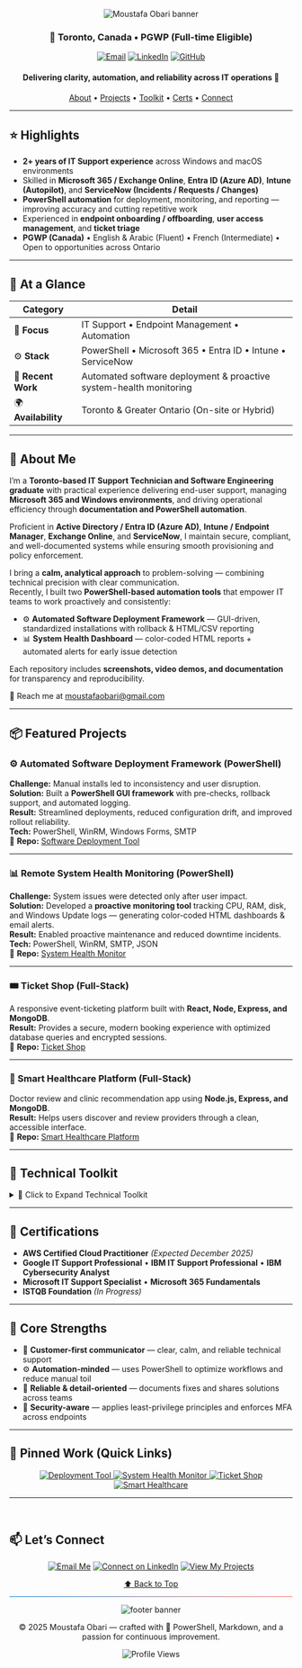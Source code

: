 <a id="top"></a>

<!-- Banner -->
<p align="center">
  <img src="https://capsule-render.vercel.app/api?type=waving&color=0:0078D4,100:FF6F61&height=200&section=header&text=Moustafa%20Obari%20👋&fontSize=45&fontColor=ffffff&animation=fadeIn&fontAlignY=35&desc=IT%20Support%20Technician%20•%20PowerShell%20Automation%20•%20Microsoft%20365%20•%20Intune%20•%20Entra%20ID&descAlignY=55&descAlign=50" alt="Moustafa Obari banner"/>
</p>

<h3 align="center">📍 Toronto, Canada • PGWP (Full-time Eligible)</h3>

<p align="center">
  <a href="mailto:moustafaobari@gmail.com"><img alt="Email" src="https://img.shields.io/badge/Email-D14836?style=for-the-badge&logo=gmail&logoColor=white"></a>
  <a href="https://linkedin.com/in/moustafaobari"><img alt="LinkedIn" src="https://img.shields.io/badge/LinkedIn-0077B5?style=for-the-badge&logo=linkedin&logoColor=white"></a>
  <a href="https://github.com/MoustafaObari"><img alt="GitHub" src="https://img.shields.io/badge/GitHub-181717?style=for-the-badge&logo=github&logoColor=white"></a>
</p>

<h4 align="center">Delivering clarity, automation, and reliability across IT operations 🧩</h4>

<p align="center">
  <a href="#about-me">About</a> •
  <a href="#featured-projects">Projects</a> •
  <a href="#technical-toolkit">Toolkit</a> •
  <a href="#certifications">Certs</a> •
  <a href="#lets-connect">Connect</a>
</p>

---

## ⭐ Highlights
- **2+ years of IT Support experience** across Windows and macOS environments  
- Skilled in **Microsoft 365 / Exchange Online**, **Entra ID (Azure AD)**, **Intune (Autopilot)**, and **ServiceNow (Incidents / Requests / Changes)**  
- **PowerShell automation** for deployment, monitoring, and reporting — improving accuracy and cutting repetitive work  
- Experienced in **endpoint onboarding / offboarding**, **user access management**, and **ticket triage**  
- **PGWP (Canada)** • English & Arabic (Fluent) • French (Intermediate) • Open to opportunities across Ontario  

---

## 🔎 At a Glance
<p align="center">

| Category | Detail |
|-----------|---------|
| 🧠 **Focus** | IT Support • Endpoint Management • Automation |
| ⚙️ **Stack** | PowerShell • Microsoft 365 • Entra ID • Intune • ServiceNow |
| 🚀 **Recent Work** | Automated software deployment & proactive system-health monitoring |
| 🌍 **Availability** | Toronto & Greater Ontario (On-site or Hybrid) |

</p>

---

## 💼 About Me <a id="about-me"></a>
I’m a **Toronto-based IT Support Technician and Software Engineering graduate** with practical experience delivering end-user support, managing **Microsoft 365 and Windows environments**, and driving operational efficiency through **documentation and PowerShell automation**.

Proficient in **Active Directory / Entra ID (Azure AD)**, **Intune / Endpoint Manager**, **Exchange Online**, and **ServiceNow**, I maintain secure, compliant, and well-documented systems while ensuring smooth provisioning and policy enforcement.

I bring a **calm, analytical approach** to problem-solving — combining technical precision with clear communication.  
Recently, I built two **PowerShell-based automation tools** that empower IT teams to work proactively and consistently:

- ⚙️ **Automated Software Deployment Framework** — GUI-driven, standardized installations with rollback & HTML/CSV reporting  
- 📊 **System Health Dashboard** — color-coded HTML reports + automated alerts for early issue detection  

Each repository includes **screenshots, video demos, and documentation** for transparency and reproducibility.  

📧 Reach me at [moustafaobari@gmail.com](mailto:moustafaobari@gmail.com)

---

## 📦 Featured Projects <a id="featured-projects"></a>

### ⚙️ Automated Software Deployment Framework (PowerShell)
**Challenge:** Manual installs led to inconsistency and user disruption.  
**Solution:** Built a **PowerShell GUI framework** with pre-checks, rollback support, and automated logging.  
**Result:** Streamlined deployments, reduced configuration drift, and improved rollout reliability.  
**Tech:** PowerShell, WinRM, Windows Forms, SMTP  
🔗 **Repo:** [Software Deployment Tool](https://github.com/MoustafaObari/SoftwareDeploymentTool)

---

### 📊 Remote System Health Monitoring (PowerShell)
**Challenge:** System issues were detected only after user impact.  
**Solution:** Developed a **proactive monitoring tool** tracking CPU, RAM, disk, and Windows Update logs — generating color-coded HTML dashboards & email alerts.  
**Result:** Enabled proactive maintenance and reduced downtime incidents.  
**Tech:** PowerShell, WinRM, SMTP, JSON  
🔗 **Repo:** [System Health Monitor](https://github.com/MoustafaObari/SystemHealthMonitor)

---

### 🎟️ Ticket Shop (Full-Stack)
A responsive event-ticketing platform built with **React, Node, Express, and MongoDB**.  
**Result:** Provides a secure, modern booking experience with optimized database queries and encrypted sessions.  
🔗 **Repo:** [Ticket Shop](https://github.com/MoustafaObari/ticketmaster)

---

### 🏥 Smart Healthcare Platform (Full-Stack)
Doctor review and clinic recommendation app using **Node.js, Express, and MongoDB**.  
**Result:** Helps users discover and review providers through a clean, accessible interface.  
🔗 **Repo:** [Smart Healthcare Platform](https://github.com/MoustafaObari/healthcare-app)

---

## 🧠 Technical Toolkit <a id="technical-toolkit"></a>
<details><summary>🧠 Click to Expand Technical Toolkit</summary><br>

| Category | Tools |
|:--|:--|
| **IT Support & Systems** | `Active Directory`, `Entra ID / Azure AD`, `Intune / Endpoint Manager`, `Microsoft 365 / Exchange Online`, `ServiceNow (Incidents / Requests / Changes)` |
| **Automation & Scripting** | `PowerShell`, `Bash` *(bulk ops, reporting, compliance checks, scheduled tasks)* |
| **Cloud & DevOps** | `Azure`, `AWS (S3, EC2, RDS)`, `Docker`, `GitHub Actions` |
| **Web Development** | `React.js`, `Node.js`, `Express.js`, `Spring Boot`, `REST APIs`, `JWT` |
| **Databases** | `MongoDB`, `MySQL`, `SQL Server`, `Oracle` |
| **Tools & Platforms** | `Git`, `Postman`, `VS Code`, `IntelliJ IDEA`, `Power BI`, `Jira`, `Wireshark` |

</details>

---

## 🏅 Certifications <a id="certifications"></a>
- **AWS Certified Cloud Practitioner** *(Expected December 2025)*  
- **Google IT Support Professional** • **IBM IT Support Professional** • **IBM Cybersecurity Analyst**  
- **Microsoft IT Support Specialist** • **Microsoft 365 Fundamentals**  
- **ISTQB Foundation** *(In Progress)*  

---

## 🌟 Core Strengths
- 🤝 **Customer-first communicator** — clear, calm, and reliable technical support  
- ⚙️ **Automation-minded** — uses PowerShell to optimize workflows and reduce manual toil  
- 🧭 **Reliable & detail-oriented** — documents fixes and shares solutions across teams  
- 🔐 **Security-aware** — applies least-privilege principles and enforces MFA across endpoints  

---

## 📌 Pinned Work (Quick Links)
<p align="center">
  <a href="https://github.com/MoustafaObari/SoftwareDeploymentTool" title="PowerShell GUI framework for standardized installations">
    <img src="https://img.shields.io/badge/⚙️_Deployment_Tool-0078D4?style=for-the-badge&logo=powershell&logoColor=white" alt="Deployment Tool">
  </a>
  <a href="https://github.com/MoustafaObari/SystemHealthMonitor" title="Proactive monitoring with HTML dashboards & alerts">
    <img src="https://img.shields.io/badge/📊_System_Health_Monitor-FF6F61?style=for-the-badge&logo=windows&logoColor=white" alt="System Health Monitor">
  </a>
  <a href="https://github.com/MoustafaObari/ticketmaster" title="Full-stack event booking app built with React & Node.js">
    <img src="https://img.shields.io/badge/🎟️_Ticket_Shop-F6C915?style=for-the-badge&logo=javascript&logoColor=black" alt="Ticket Shop">
  </a>
  <a href="https://github.com/MoustafaObari/healthcare-app" title="Smart healthcare review app built with Node.js & MongoDB">
    <img src="https://img.shields.io/badge/🏥_Smart_Healthcare-00A98F?style=for-the-badge&logo=node.js&logoColor=white" alt="Smart Healthcare">
  </a>
</p>

---

<br>

## 📫 Let’s Connect <a id="lets-connect"></a>
<p align="center">
  <a href="mailto:moustafaobari@gmail.com"><img alt="Email Me" src="https://img.shields.io/badge/📩 Email Me-FF6F61?style=for-the-badge&logo=gmail&logoColor=white"></a>
  <a href="https://linkedin.com/in/moustafaobari"><img alt="Connect on LinkedIn" src="https://img.shields.io/badge/🔗 Connect on LinkedIn-0077B5?style=for-the-badge&logo=linkedin&logoColor=white"></a>
  <a href="https://github.com/MoustafaObari"><img alt="View My Projects" src="https://img.shields.io/badge/💻 View My Projects-181717?style=for-the-badge&logo=github&logoColor=white"></a>
</p>

<p align="center"><a href="#top">⬆ Back to Top</a></p>

<hr style="height:1px;border:none;background:linear-gradient(90deg,#0078D4,#FF6F61);">

<p align="center">
  <img src="https://capsule-render.vercel.app/api?type=waving&color=0:FF6F61,100:0078D4&height=130&section=footer&text=💡⚡%20Turning%20IT%20challenges%20into%20automation%20that%20saves%20time%20and%20improves%20user%20experience.&fontSize=17&fontColor=ffffff&animation=fadeIn" alt="footer banner"/>
</p>

<p align="center">© 2025 Moustafa Obari — crafted with 💙 PowerShell, Markdown, and a passion for continuous improvement.</p>

<p align="center">
  <img src="https://komarev.com/ghpvc/?username=MoustafaObari&label=👀%20Profile%20Views&color=0078D4&style=for-the-badge" alt="Profile Views"/>
</p>
